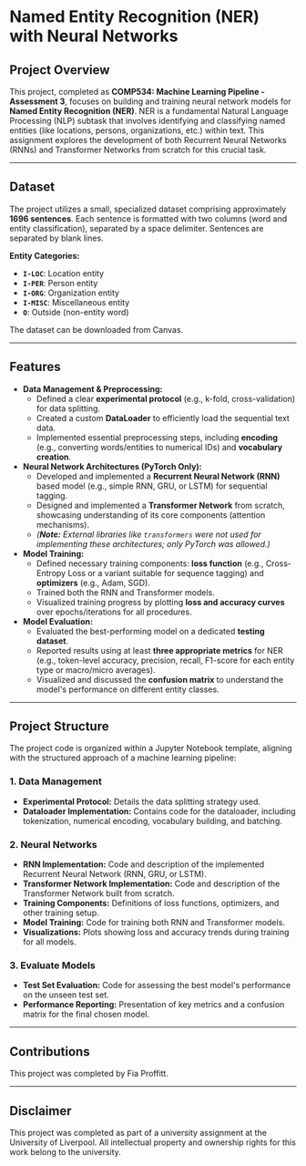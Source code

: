 # Named Entity Recognition (NER) with Neural Networks 

## Project Overview

This project, completed as **COMP534: Machine Learning Pipeline - Assessment 3**, focuses on building and training neural network models for **Named Entity Recognition (NER)**. NER is a fundamental Natural Language Processing (NLP) subtask that involves identifying and classifying named entities (like locations, persons, organizations, etc.) within text. This assignment explores the development of both Recurrent Neural Networks (RNNs) and Transformer Networks from scratch for this crucial task.

---

## Dataset

The project utilizes a small, specialized dataset comprising approximately **1696 sentences**.
Each sentence is formatted with two columns (word and entity classification), separated by a space delimiter. Sentences are separated by blank lines.

**Entity Categories:**
* **`I-LOC`**: Location entity
* **`I-PER`**: Person entity
* **`I-ORG`**: Organization entity
* **`I-MISC`**: Miscellaneous entity
* **`O`**: Outside (non-entity word)

The dataset can be downloaded from Canvas.

---

## Features

* **Data Management & Preprocessing:**
    * Defined a clear **experimental protocol** (e.g., k-fold, cross-validation) for data splitting.
    * Created a custom **DataLoader** to efficiently load the sequential text data.
    * Implemented essential preprocessing steps, including **encoding** (e.g., converting words/entities to numerical IDs) and **vocabulary creation**.
* **Neural Network Architectures (PyTorch Only):**
    * Developed and implemented a **Recurrent Neural Network (RNN)** based model (e.g., simple RNN, GRU, or LSTM) for sequential tagging.
    * Designed and implemented a **Transformer Network** from scratch, showcasing understanding of its core components (attention mechanisms).
    * *(**Note:** External libraries like `transformers` were *not* used for implementing these architectures; only PyTorch was allowed.)*
* **Model Training:**
    * Defined necessary training components: **loss function** (e.g., Cross-Entropy Loss or a variant suitable for sequence tagging) and **optimizers** (e.g., Adam, SGD).
    * Trained both the RNN and Transformer models.
    * Visualized training progress by plotting **loss and accuracy curves** over epochs/iterations for all procedures.
* **Model Evaluation:**
    * Evaluated the best-performing model on a dedicated **testing dataset**.
    * Reported results using at least **three appropriate metrics** for NER (e.g., token-level accuracy, precision, recall, F1-score for each entity type or macro/micro averages).
    * Visualized and discussed the **confusion matrix** to understand the model's performance on different entity classes.

---

## Project Structure

The project code is organized within a Jupyter Notebook template, aligning with the structured approach of a machine learning pipeline:

### 1. Data Management
* **Experimental Protocol:** Details the data splitting strategy used.
* **Dataloader Implementation:** Contains code for the dataloader, including tokenization, numerical encoding, vocabulary building, and batching.

### 2. Neural Networks
* **RNN Implementation:** Code and description of the implemented Recurrent Neural Network (RNN, GRU, or LSTM).
* **Transformer Network Implementation:** Code and description of the Transformer Network built from scratch.
* **Training Components:** Definitions of loss functions, optimizers, and other training setup.
* **Model Training:** Code for training both RNN and Transformer models.
* **Visualizations:** Plots showing loss and accuracy trends during training for all models.

### 3. Evaluate Models
* **Test Set Evaluation:** Code for assessing the best model's performance on the unseen test set.
* **Performance Reporting:** Presentation of key metrics and a confusion matrix for the final chosen model.

---

## Contributions

This project was completed by Fia Proffitt.

---

## Disclaimer

This project was completed as part of a university assignment at the University of Liverpool. All intellectual property and ownership rights for this work belong to the university.
